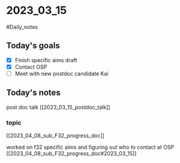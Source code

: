 # 2023_03_15 
#Daily_notes
## Today's goals
- [x] Finish specific aims draft
- [x] Contact OSP
- [ ] Meet with new postdoc candidate Kai

## Today's notes

post doc talk
[[2023_03_15_postdoc_talk]]

### topic
[[2023_04_08_sub_F32_progress_doc]]

worked on f32 specific aims and figuring out who to contact at OSP [[2023_04_08_sub_F32_progress_doc#2023_03_15]]
